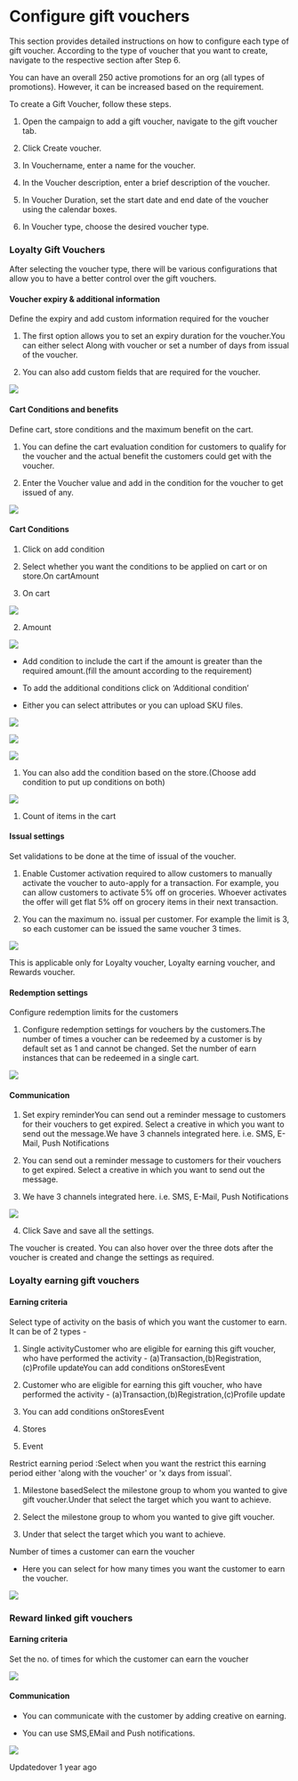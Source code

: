 # Configure gift vouchers

This section provides detailed instructions on how to configure each type of gift voucher. According to the type of voucher that you want to create,  navigate to the respective section after Step 6.

You can have an overall 250 active promotions for an org (all types of promotions). However, it can be increased based on the requirement.

To create a Gift Voucher, follow these steps.

1. Open the campaign to add a gift voucher, navigate to the gift voucher tab.

2. Click Create voucher.

3. In Vouchername, enter a name for the voucher.

4. In the Voucher description, enter a brief description of the voucher.

5. In Voucher Duration, set the start date and end date of the voucher using the calendar boxes.

6. In Voucher type, choose the desired voucher type.

### Loyalty Gift Vouchers

After selecting the voucher type, there will be various configurations that allow you to have a better control over the gift vouchers.

#### Voucher expiry & additional information

Define the expiry and add custom information required for the voucher

1. The first option allows you to set an expiry duration for the voucher.You can either select Along with voucher or set a number of days from issual of the voucher.

2. You can also add custom fields that are required for the voucher.

![](https://files.readme.io/2400548-small-image13.png)

#### Cart Conditions and benefits

Define cart, store conditions and the maximum benefit on the cart.

1. You can define the cart evaluation condition for customers to qualify for the voucher and the actual benefit the customers could get with the voucher.

2. Enter the Voucher value and add in the condition for the voucher to get issued of any.

![](https://files.readme.io/9003601-small-image11.png)

#### Cart Conditions

1. Click on add condition

2. Select whether you want the conditions to be applied on cart or on store.On cartAmount

1. On cart

![](https://files.readme.io/82cce82-small-image15.png)

2. Amount

![](https://files.readme.io/9c7b4a9-small-image9.png)

- Add condition to include the cart if the amount is greater than the required amount.(fill the amount according to the requirement)

- To add the additional conditions click on ‘Additional condition’

- Either you can select attributes or you can upload SKU files.

![](https://files.readme.io/adcc414-small-image4.png)

![](https://files.readme.io/54fce82-small-image7.png)

![](https://files.readme.io/3e0595b-small-image18.png)

1. You can also add the condition based on the store.(Choose add condition to put up conditions on both)

![](https://files.readme.io/d004161-small-image10.png)

1. Count of items in the cart

#### Issual settings

Set validations to be done at the time of issual of the voucher.

1. Enable Customer activation required to allow customers to manually activate the voucher to auto-apply for a transaction.  For example, you can allow customers to activate 5% off on groceries. Whoever activates the offer will get flat 5% off on grocery items in their next transaction.

2. You can the maximum no. issual per customer. For example the limit is 3, so each customer can be issued the same voucher 3 times.

![](https://files.readme.io/9cfdec9-small-image5.png)

This is applicable only for Loyalty voucher, Loyalty earning voucher, and Rewards voucher.

#### Redemption settings

Configure redemption limits for the customers

1. Configure redemption settings for vouchers by the customers.The number of times a voucher can be redeemed by a customer is by default set as 1 and cannot be changed. Set the number of earn instances that can be redeemed in a single cart.

![](https://files.readme.io/3f789a8-small-image1.png)

#### Communication

1. Set expiry reminderYou can send out a reminder message to customers for their vouchers to get expired. Select a creative in which you want to send out the message.We have 3 channels integrated here. i.e. SMS, E-Mail, Push Notifications

1. You can send out a reminder message to customers for their vouchers to get expired. Select a creative in which you want to send out the message.

2. We have 3 channels integrated here. i.e. SMS, E-Mail, Push Notifications

![](https://files.readme.io/ec58ac6-small-image16.png)

4. Click Save and save all the settings.

The voucher is created. You can also hover over the three dots after the voucher is created and change the settings as required.

### Loyalty earning gift vouchers

#### Earning criteria

Select type of activity on the basis of which you want the customer to earn. It can be of 2 types -

1. Single activityCustomer who are eligible for earning this gift voucher, who have performed the activity - (a)Transaction,(b)Registration,(c)Profile updateYou can add conditions onStoresEvent

1. Customer who are eligible for earning this gift voucher, who have performed the activity - (a)Transaction,(b)Registration,(c)Profile update

2. You can add conditions onStoresEvent

1. Stores

2. Event

Restrict earning period :Select when you want the restrict this earning period either 'along with the voucher' or 'x days from issual'.

1. Milestone basedSelect the milestone group to whom you wanted to give gift voucher.Under that select the target which you want to achieve.

1. Select the milestone group to whom you wanted to give gift voucher.

2. Under that select the target which you want to achieve.

Number of times a customer can earn the voucher

- Here you can select for how many times you want the customer to earn the voucher.

![](https://files.readme.io/8ee7a08-small-image20.png)

### Reward linked gift vouchers

#### Earning criteria

Set the no. of times for which the customer can earn the voucher

![](https://files.readme.io/b8e21c0-small-image2.png)

#### Communication

- You can communicate with the customer by adding creative on earning.

- You can use SMS,EMail and Push notifications.

![](https://files.readme.io/3b24d59-small-image6.png)

Updatedover 1 year ago